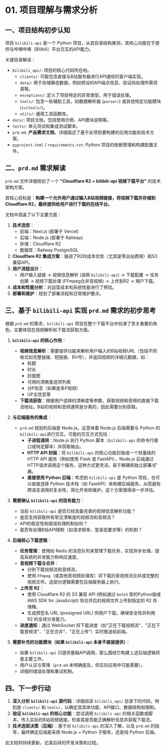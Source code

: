 # 01. 项目理解与需求分析

## 一、项目结构初步认知

项目 `bilibili-api` 是一个 Python 项目，从其目录结构推测，其核心功能在于提供与哔哩哔哩（Bilibili）平台交互的API能力。

关键目录解读：

*   `bilibili_api/`: 项目的核心代码所在地。
    *   `clients/`: 可能包含直接与B站服务器进行API通信的客户端实现。
    *   `data/`: 用于存储静态数据，例如预设的API端点信息、验证码处理所需资源等。
    *   `exceptions/`: 定义了项目特定的异常类型，用于错误处理。
    *   `tools/`: 包含一些辅助工具，如数据解析器 (`parser/`) 或其他特定功能模块 (`ivitools/`)。
    *   `utils/`: 通用工具函数库。
*   `docs/`: 项目文档，包括使用示例、API模块说明等。
*   `tests/`: 单元测试和集成测试脚本。
*   `prd.md`: **产品需求文档**，详细描述了基于此项目要构建的应用功能和技术方案。
*   `pyproject.toml` / `requirements.txt`: Python 项目的依赖管理和构建配置文件。

## 二、`prd.md` 需求解读

`prd.md` 文件详细规划了一个 **"Cloudflare R2 + bilibili-api 视频下载平台"** 的技术架构方案。

其核心目标是：**构建一个允许用户通过输入B站视频链接，将视频下载并存储到 Cloudflare R2，最终提供给用户进行下载的在线平台。**

文档中涵盖了以下主要方面：

1.  **技术选型**：
    *   前端：Next.js (部署于 Vercel)
    *   后端：Node.js (部署于 Railway)
    *   存储：Cloudflare R2
    *   数据库：Railway PostgreSQL
2.  **Cloudflare R2 集成方案**：强调了R2的成本优势（尤其是零出站费用）和S3兼容API。
3.  **用户流程设计**：
    *   用户输入链接 -> 视频信息解析 (调用 `bilibili-api`) -> 下载配置 -> 任务创建 -> 视频下载处理 (FFmpeg合并音视频) -> 上传到R2 -> 用户下载。
4.  **成本和性能分析**：对运营成本和系统性能进行了预估。
5.  **部署和维护**：规划了部署流程和日常维护要点。

## 三、基于 `bilibili-api` 实现 `prd.md` 需求的初步思考

根据 `prd.md` 的需求，`bilibili-api` 项目在整个下载平台中扮演了至关重要的角色，主要体现在视频解析和下载流获取方面。

1.  **`bilibili-api` 的核心作用**：
    *   **视频信息解析**：需要提供功能来解析用户输入的B站视频URL（包括不同格式如完整链接、短链接、BV号），并返回视频的详细元数据，如：
        *   标题
        *   时长
        *   封面图
        *   可用的清晰度选项列表
        *   分P信息（如果是多P视频）
        *   UP主信息等
    *   **下载流获取**：根据用户选择的清晰度等参数，获取视频和音频的直接下载流地址。B站的视频和音频通常是分离的，因此需要分别获取。

2.  **与后端服务的集成**：
    *   `prd.md` 规划的后端是 Node.js。这意味着 Node.js 后端需要与 Python 的 `bilibili-api`进行交互。可能的交互方式包括：
        *   **子进程调用**：Node.js 执行 Python 脚本（`bilibili-api` 的命令行接口或特定脚本）并获取输出。
        *   **HTTP API 封装**：将 `bilibili-api` 的核心功能封装成一个轻量级的 HTTP API 服务（例如使用 Flask 或 FastAPI），Node.js 后端通过HTTP请求调用这个服务。这种方式更灵活，易于解耦和独立部署/扩展。
        *   **直接使用 Python 后端**：考虑到 `bilibili-api` 是 Python 项目，也可以直接选择 Python 技术栈（如 FastAPI）来构建后端服务，从而避免跨语言调用的复杂性，简化开发和维护。这个方案值得进一步评估。

3.  **需要确认 `bilibili-api` 的现有能力**：
    *   当前 `bilibili-api` 是否已经具备完善的视频信息解析功能？
    *   是否支持获取所有常见清晰度的视频流和音频流？
    *   API的稳定性和错误处理机制如何？
    *   是否有处理B站API限制（如请求频率、登录态要求等）的机制？

4.  **后端核心下载逻辑**：
    *   **任务管理**：使用如 Redis 的消息队列来管理下载任务，实现异步处理，提高系统的并发能力和响应速度。
    *   **音视频下载与合并**：
        *   分别下载视频流和音频流。
        *   使用 `FFmpeg`（或其他音视频处理库）将下载的音视频流合并成完整的视频文件。这部分逻辑需要在后端服务器上执行。
    *   **上传至 R2**：
        *   使用 Cloudflare R2 的 S3 兼容 API (例如通过 `boto3` 库的Python版或 AWS SDK for JavaScript) 将合并后的视频文件上传到指定的 R2 存储桶。
        *   生成预签名 URL (presigned URL) 供用户下载，确保安全性并利用 R2 的全球分发能力。
    *   **进度通知**：通过 WebSocket 将下载进度（如"正在下载视频流"、"正在下载音频流"、"正在合并"、"正在上传"）实时推送给前端。

5.  **需要补充的功能模块（如果 `bilibili-api` 本身不直接提供）**：
    *   如果 `bilibili-api` 只提供基础API调用，那么围绕它构建上述后端逻辑将是主要工作。
    *   用户认证与管理（`prd.md` 未明确提及，但实际应用中可能需要）。
    *   详细的错误处理和重试机制。

## 四、下一步行动

1.  **深入分析 `bilibili-api` 源代码**：详细阅读 `bilibili_api/` 目录下的代码，特别是 `clients/` 和 `tools/`，以确定其具体功能、API接口、数据结构和限制。
2.  **验证 `bilibili-api` 的核心功能**：尝试调用 `bilibili-api` 的相关函数或脚本，传入实际的B站视频链接，检查其是否能正确解析信息并获取下载流。
3.  **技术选型决策（后端）**：基于对 `bilibili-api` 的深入了解，以及 `prd.md` 的指导，最终确定后端是采用 Node.js + Python 子服务，还是纯 Python 后端。

此文档将持续更新，记录后续的开发决策和过程。

